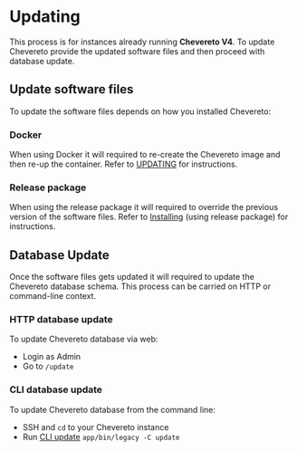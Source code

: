 # Updating

This process is for instances already running **Chevereto V4**. To update Chevereto provide the updated software files and then proceed with database update.

## Update software files

To update the software files depends on how you installed Chevereto:

### Docker

When using Docker it will required to re-create the Chevereto image and then re-up the container. Refer to [UPDATING](https://github.com/chevereto/docker/blob/4.0/docs/UPDATING.md) for instructions.

### Release package

When using the release package it will required to override the previous version of the software files. Refer to [Installing](installation.md#using-release-package) (using release package) for instructions.

## Database Update

Once the software files gets updated it will required to update the Chevereto database schema. This process can be carried on HTTP or command-line context.

### HTTP database update

To update Chevereto database via web:

* Login as Admin
* Go to `/update`

### CLI database update

To update Chevereto database from the command line:

* SSH and `cd` to your Chevereto instance
* Run [CLI update](../reference/cli.md#update) `app/bin/legacy -C update`
